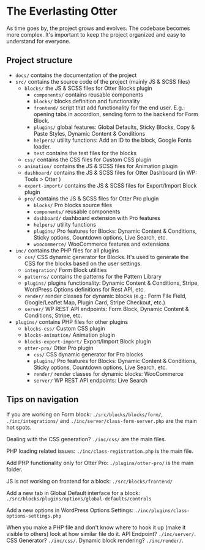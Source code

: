 # The Everlasting Otter

As time goes by, the project grows and evolves. The codebase becomes more complex. It's important to keep the project organized and easy to understand for everyone.

## Project structure

- `docs/` contains the documentation of the project
- `src/` contains the source code of the project (mainly JS & SCSS files)
  - `blocks/` the JS & SCSS files for Otter Blocks plugin
    - `components/` contains reusable components
    - `blocks/`  blocks definition and functionality
    - `frontend/` script that add functionality for the end user. E.g.: opening tabs in accordion, sending form to the backend for Form Block.
    - `plugins/` global features: Global Defaults, Sticky Blocks, Copy & Paste Styles, Dynamic Content & Conditions
    - `helpers/` utility functions: Add an ID to the block, Google Fonts loader.
    - `test` contains the test files for the blocks
  - `css/` contains the CSS files for Custom CSS plugin
  - `animation/` contains the JS & SCSS files for Animation plugin
  - `dashboard/` contains the JS & SCSS files for Otter Dashboard (in WP: Tools > Otter )
  - `export-import/` contains the JS & SCSS files for Export/Import Block plugin
  - `pro/` contains the JS & SCSS files for Otter Pro plugin
    - `blocks/` Pro blocks source files
    - `components/` reusable components
    - `dashboard/` dashboard extension with Pro features
    - `helpers/` utility functions
    - `plugins/` Pro features for Blocks: Dynamic Content & Conditions, Sticky options, Countdown options, Live Search, etc.
    - `woocommerce/` WooCommerce features and extensions
- `inc/` contains the PHP files for all plugins
  - `css/` CSS dynamic generator for Blocks. It's used to generate the CSS for the blocks based on the user settings.
  - `integration/` Form Block utilities
  - `patterns/` contains the patterns for the Pattern Library
  - `plugins/` plugins functionality: Dynamic Content & Conditions, Stripe, WordPress Options definitions for Rest API, etc.
  - `render/` render classes for dynamic blocks (e.g.: Form File Field, Google/Leaflet Map, Plugin Card, Stripe Checkout, etc.)
  - `server/` WP REST API endpoints: Form Block, Dynamic Content & Conditions, Stripe, etc.
- `plugins/` contains PHP files for other plugins
  - `blocks-css/` Custom CSS plugin
  - `blocks-animation/` Animation plugin
  - `blocks-export-import/` Export/Import Block plugin
  - `otter-pro/` Otter Pro plugin
    - `css/` CSS dynamic generator for Pro blocks
    - `plugins/` Pro features for Blocks: Dynamic Content & Conditions, Sticky options, Countdown options, Live Search, etc.
    - `render/` render classes for dynamic blocks: WooCommerce
    - `server/` WP REST API endpoints: Live Search

## Tips on navigation

If you are working on Form block: `./src/blocks/blocks/form/`, `./inc/integrations/` and `./inc/server/class-form-server.php` are the main hot spots.

Dealing with the CSS generation? `./inc/css/` are the main files.

PHP loading related issues: `./inc/class-registration.php` is the main file.

Add PHP functionality only for Otter Pro: `./plugins/otter-pro/` is the main folder.

JS is not working on frontend for a block: `./src/blocks/frontend/`

Add a new tab in Global Default interface for a block: `./src/blocks/plugins/options/global-defaults/controls`

Add a new options in WordPress Options Settings: `./inc/plugins/class-options-settings.php`

When you make a PHP file and don't know where to hook it up (make it visible to others) look at how similar file do it. API Endpoint? `./inc/server/`. CSS Generator? `./inc/css/`. Dynamic block rendering? `./inc/render/`.